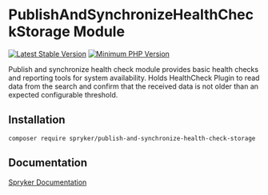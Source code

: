 # PublishAndSynchronizeHealthCheckStorage Module
[![Latest Stable Version](https://poser.pugx.org/spryker/publish-and-synchronize-health-check-storage/v/stable.svg)](https://packagist.org/packages/spryker/publish-and-synchronize-health-check-storage)
[![Minimum PHP Version](https://img.shields.io/badge/php-%3E%3D%208.0-8892BF.svg)](https://php.net/)

Publish and synchronize health check module provides basic health checks and reporting tools for system availability.
Holds HealthCheck Plugin to read data from the search and confirm that the received data is not older than an expected configurable threshold.

## Installation

```
composer require spryker/publish-and-synchronize-health-check-storage
```

## Documentation

[Spryker Documentation](https://docs.spryker.com)
